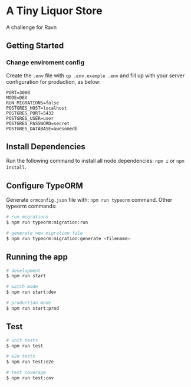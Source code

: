 # A Tiny Liquor Store

A challenge for Ravn

## Getting Started

### Change enviroment config

Create the `.env` file with `cp .env.example .env` and fill up with your server configuration for production, as below:

```env
PORT=3000
MODE=DEV
RUN_MIGRATIONS=false
POSTGRES_HOST=localhost
POSTGRES_PORT=5432
POSTGRES_USER=user
POSTGRES_PASSWORD=secret
POSTGRES_DATABASE=awesomedb
```

## Install Dependencies

Run the following command to install all node dependencies: `npm i` or `npm install`.

## Configure TypeORM

Generate `ormconfig.json` file with: `npm run typeorm` command.
Other typeorm commands:

```bash
# run migrations
$ npm run typeorm:migration:run

# generate new migration file
$ npm run typeorm:migration:generate <filename>
```

## Running the app

```bash
# development
$ npm run start

# watch mode
$ npm run start:dev

# production mode
$ npm run start:prod
```

## Test

```bash
# unit tests
$ npm run test

# e2e tests
$ npm run test:e2e

# test coverage
$ npm run test:cov
```
